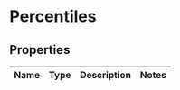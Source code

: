 # Percentiles

## Properties
Name | Type | Description | Notes
------------ | ------------- | ------------- | -------------
